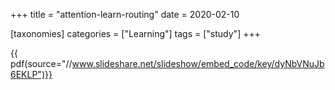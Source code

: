 +++
title = "attention-learn-routing"
date = 2020-02-10

[taxonomies]
categories = ["Learning"]
tags = ["study"]
+++

{{ pdf(source="//www.slideshare.net/slideshow/embed_code/key/dyNbVNuJb6EKLP")}}
